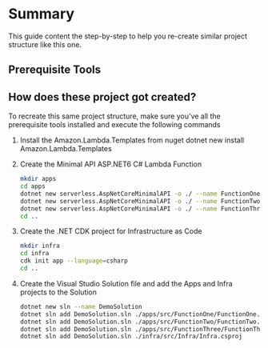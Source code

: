 # Summary

This guide content the step-by-step to help you re-create similar project structure like this one.

## Prerequisite Tools

## How does these project got created?

To recreate this same project structure, make sure you've all the prerequisite tools installed and execute the following commands
1. Install the Amazon.Lambda.Templates from nuget
    dotnet new install Amazon.Lambda.Templates
2. Create the Minimal API ASP.NET6 C# Lambda Function

    ```bash
    mkdir apps
    cd apps
    dotnet new serverless.AspNetCoreMinimalAPI -o ./ --name FunctionOne
    dotnet new serverless.AspNetCoreMinimalAPI -o ./ --name FunctionTwo
    dotnet new serverless.AspNetCoreMinimalAPI -o ./ --name FunctionThree
    cd ..
    ```

3. Create the .NET CDK project for Infrastructure as Code

    ```bash
    mkdir infra
    cd infra
    cdk init app --language=csharp
    cd ..
    ```

4. Create the Visual Studio Solution file and add the Apps and Infra projects to the Solution

    ```bash
    dotnet new sln --name DemoSolution
    dotnet sln add DemoSolution.sln ./apps/src/FunctionOne/FunctionOne.csproj 
    dotnet sln add DemoSolution.sln ./apps/src/FunctionTwo/FunctionTwo.csproj
    dotnet sln add DemoSolution.sln ./apps/src/FunctionThree/FunctionThree.csproj
    dotnet sln add DemoSolution.sln ./infra/src/Infra/Infra.csproj
    ```
